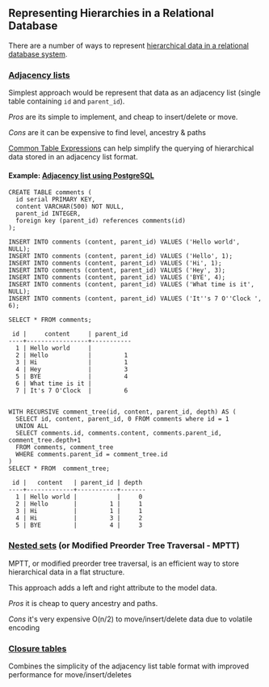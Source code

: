 ## Representing Hierarchies in a Relational Database

There are a number of ways to represent [hierarchical data in a relational database system](https://stackoverflow.com/questions/4048151/what-are-the-options-for-storing-hierarchical-data-in-a-relational-database/4054033).


### [Adjacency lists](https://en.wikipedia.org/wiki/Adjacency_list)

Simplest approach would be represent that data as an adjacency list (single table containing `id` and `parent_id`).

*Pros* are its simple to implement, and cheap to insert/delete or move.   

*Cons* are it can be expensive to find level, ancestry & paths

[Common Table Expressions](http://malisper.me/postgres-ctes/) can help simplify the querying of hierarchical data stored in an adjacency list format.


#### Example: [Adjacency list using PostgreSQL](http://malisper.me/understanding-postgres-recursive-ctes/)

```
CREATE TABLE comments (
  id serial PRIMARY KEY,
  content VARCHAR(500) NOT NULL,
  parent_id INTEGER,
  foreign key (parent_id) references comments(id)
);

INSERT INTO comments (content, parent_id) VALUES ('Hello world', NULL);
INSERT INTO comments (content, parent_id) VALUES ('Hello', 1);
INSERT INTO comments (content, parent_id) VALUES ('Hi', 1);
INSERT INTO comments (content, parent_id) VALUES ('Hey', 3);
INSERT INTO comments (content, parent_id) VALUES ('BYE', 4);
INSERT INTO comments (content, parent_id) VALUES ('What time is it', NULL);
INSERT INTO comments (content, parent_id) VALUES ('It''s 7 O''Clock ', 6);

SELECT * FROM comments;

 id |     content     | parent_id
----+-----------------+-----------
  1 | Hello world     |
  2 | Hello           |         1
  3 | Hi              |         1
  4 | Hey             |         3
  5 | BYE             |         4
  6 | What time is it |
  7 | It's 7 O'Clock  |         6
  

WITH RECURSIVE comment_tree(id, content, parent_id, depth) AS (
  SELECT id, content, parent_id, 0 FROM comments where id = 1
  UNION ALL
  SELECT comments.id, comments.content, comments.parent_id, comment_tree.depth+1
  FROM comments, comment_tree
  WHERE comments.parent_id = comment_tree.id
)
SELECT * FROM  comment_tree;

 id |   content   | parent_id | depth
----+-------------+-----------+-------
  1 | Hello world |           |     0
  2 | Hello       |         1 |     1
  3 | Hi          |         1 |     1
  4 | Hi          |         3 |     2
  5 | BYE         |         4 |     3

```



### [Nested sets](http://mikehillyer.com/articles/managing-hierarchical-data-in-mysql/) (or Modified Preorder Tree Traversal - MPTT)

MPTT, or modified preorder tree traversal, is an efficient way to store hierarchical data in a flat structure.

This approach adds a left and right attribute to the model data.

*Pros* it is cheap to query ancestry and paths.

*Cons* it's very expensive O(n/2) to move/insert/delete data due to volatile encoding 



### [Closure tables](http://dirtsimple.org/2010/11/simplest-way-to-do-tree-based-queries.html) 

Combines the simplicity of the adjacency list table format with improved performance for move/insert/deletes

 
